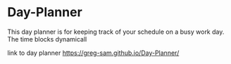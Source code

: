 # Day-Planner
This day planner is for keeping track of your schedule on a busy work day.  The time blocks dynamicall

link to day planner  https://greg-sam.github.io/Day-Planner/ 

